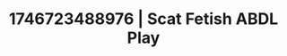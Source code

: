---
categories:
- Emotion-driven NSFW
- Erotic surprise
- AI-generated
- Dirty whispers
- Body positivity
- Dreamy pleasure
- ASMR
- Cosplay
image: /assets/images/1746723488976.jpg
layout: post
seo:
  description: Featured content with artistic Scat Fetish, ABDL Play. HD images available.
  keywords: Scat Fetish, ABDL Play
  og_image: /assets/images/1746723488976.jpg
  schema_type: VisualArtwork
tags:
- ABDL Play
- Scat Fetish
- '#1746723488976'
title: 1746723488976 | Scat Fetish ABDL Play
---